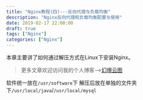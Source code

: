 ```yaml
---
title: "Nginx教程(四)---反向代理与负载均衡"
description: "Nginx反向代理和负载均衡配置与使用"
date: 2019-02-17 22:00:00
draft: true
tags: ["Nginx"]
categories: ["Nginx"]
---
```


本章主要讲了如何通过解压方式在Linux下安装Nginx。

<!-- more-->

> 更多文章欢迎访问我的个人博客-->[幻境云图](https://www.lixueduan.com/)

软件统一放在`/usr/software`下 解压后放在单独的文件夹下`/usr/local/java`/`/usr/local/mysql`